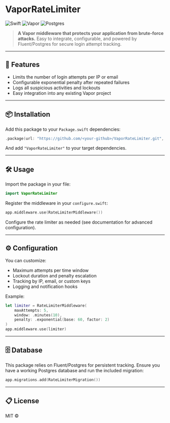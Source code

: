 <!--
  README.md for VaporRateLimiter
  https://github.com/<your-github>/VaporRateLimiter
-->

# VaporRateLimiter

![Swift](https://img.shields.io/badge/swift-5.9-orange?style=flat-square)
![Vapor](https://img.shields.io/badge/vapor-4.x-green?style=flat-square)
![Postgres](https://img.shields.io/badge/postgres-required-blue?style=flat-square)

> **A Vapor middleware that protects your application from brute-force attacks.**
> Easy to integrate, configurable, and powered by Fluent/Postgres for secure login attempt tracking.

---

## 🚀 Features

- Limits the number of login attempts per IP or email
- Configurable exponential penalty after repeated failures
- Logs all suspicious activities and lockouts
- Easy integration into any existing Vapor project

---

## 📦 Installation

Add this package to your `Package.swift` dependencies:

```swift
.package(url: "https://github.com/<your-github>/VaporRateLimiter.git", from: "1.0.0")
```

And add `"VaporRateLimiter"` to your target dependencies.

---

## 🛠️ Usage

Import the package in your file:

```swift
import VaporRateLimiter
```

Register the middleware in your `configure.swift`:

```swift
app.middleware.use(RateLimiterMiddleware())
```

Configure the rate limiter as needed (see documentation for advanced configuration).

---

## ⚙️ Configuration

You can customize:

- Maximum attempts per time window
- Lockout duration and penalty escalation
- Tracking by IP, email, or custom keys
- Logging and notification hooks

Example:

```swift
let limiter = RateLimiterMiddleware(
    maxAttempts: 5,
    window: .minutes(10),
    penalty: .exponential(base: 60, factor: 2)
)
app.middleware.use(limiter)
```

---

## 🗄️ Database

This package relies on Fluent/Postgres for persistent tracking.
Ensure you have a working Postgres database and run the included migration:

```swift
app.migrations.add(RateLimiterMigration())
```

---

## 📋 License

MIT © [<your-github>](https://github.com/<your-github>)
            
